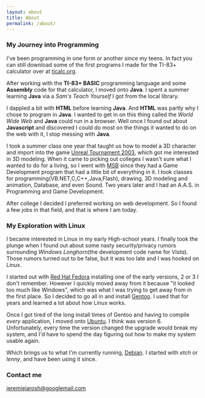 ```yaml
---
layout: about
title: About
permalink: /about/
---
```


### My Journey into Programming

I've been programming in one form or another since my teens.  In fact you can still download some of the first programs I made for the TI-83+ calculator over at [ticalc.org](http://www.ticalc.org/archives/files/authors/65/6588.html).

After working with the **TI-83+ BASIC** programming language and some **Assembly** code for that calculator, I moved onto **Java**.  I spent a summer learning **Java** via a _Sam's Teach Yourself_ I got from the local library.

I dappled a bit with **HTML** before learning **Java**.  And **HTML** was partly why I chose to program in **Java**.  I wanted to get in on this thing called the _World Wide Web_ and **Java** could run in a browser.  Well once I found out about **Javascript** and discovered I could do most on the things it wanted to do on the web with it, I stop messing with **Java**.

I took a summer class one year that taught us how to model a 3D character and import into the game [Unreal Tournament 2003](http://en.wikipedia.org/wiki/Unreal_Tournament_2003), which got me interested in 3D modeling.  When it came to picking out colleges I wasn't sure what I wanted to do for a living, so I went with [MSB](http://www.msbcollege.edu/) since they had a Game Development program that had a little bit of everything in it.  I took classes for programming(VB.NET,C,C++,Java,Flash), drawing, 3D modeling and animation, Database, and even Sound.  Two years later and I had an A.A.S. in Programming and Game Development.

After college I decided I preferred working on web development.  So I found a few jobs in that field, and that is where I am today.


### My Exploration with Linux

I became interested in Linux in my early High-school years.  I finally took the plunge when I found out about some nasty security/privacy rumors surrounding _Windows Longhorn_(the development code name for _Vista_).  Those rumors turned out to be false, but it was too late and I was hooked on Linux.

I started out with [Red Hat Fedora](https://getfedora.org/) installing one of the early versions, 2 or 3 I don't remember.  However I quickly moved away from it because "it looked too much like Windows", which was what I was trying to get away from in the first place.  So I decided to go all in and install [Gentoo](https://www.gentoo.org/).  I used that for years and learned a lot about how Linux works.

Once I got tired of the long install times of Gentoo and having to compile _every_ application, I moved onto [Ubuntu](http://www.ubuntu.com/).  I think was version 6.  Unfortunately, every time the version changed the upgrade would break my system, and I'd have to spend the day figuring out how to make my system usable again.

Which brings us to what I'm currently running, [Debian](https://www.debian.org/).  I started with _etch_ or _lenny_, and have been using it since.

### Contact me

[jeremiejarosh@googlemail.com](mailto:jeremiejarosh@googlemail.com)
